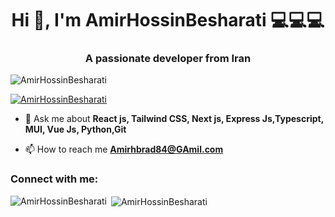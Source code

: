 <h1 align="center">Hi 👋, I'm AmirHossinBesharati 💻💻💻 </h1>
<h3 align="center">A passionate developer from Iran</h3>

<p align="left"> <img src="https://komarev.com/ghpvc/?username=AmirHossinBesharati&label=Profile%20views&color=0e75b6&style=flat" alt="AmirHossinBesharati" /> </p>

<p align="left"> <a href="https://github.com/ryo-ma/github-profile-trophy"><img src="https://github-profile-trophy.vercel.app/?username=AmirHossinBesharati" alt="AmirHossinBesharati" /></a> </p>

- 💬 Ask me about **React js, Tailwind CSS, Next js, Express Js,Typescript, MUI, Vue Js, Python,Git**

- 📫 How to reach me **Amirhbrad84@GAmil.com**



<h3 align="left">Connect with me:</h3>
<p align="left">

</p>


<p><img align="left" src="https://github-readme-stats.vercel.app/api/top-langs?username=AmirHossinBesharati&show_icons=true&locale=en&layout=compact" alt="AmirHossinBesharati" /></p>

<p>&nbsp;<img align="center" src="https://github-readme-stats.vercel.app/api?username=AmirHossinBesharati&show_icons=true&locale=en" alt="AmirHossinBesharati" /></p>

